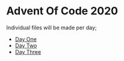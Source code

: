 # Advent Of Code 2020

Individual files will be made per day;
- [Day One](1.md)
- [Day Two](2.md)
- [Day Three](3.md)
